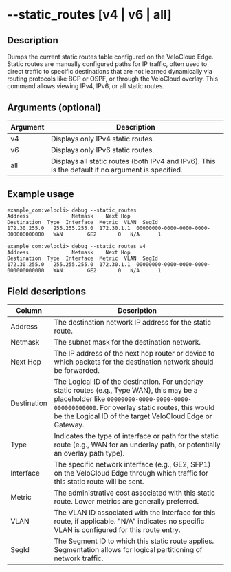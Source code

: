 #	--static_routes [v4 | v6 | all]

##	Description
Dumps the current static routes table configured on the VeloCloud Edge. Static routes are manually configured paths for IP traffic, often used to direct traffic to specific destinations that are not learned dynamically via routing protocols like BGP or OSPF, or through the VeloCloud overlay. This command allows viewing IPv4, IPv6, or all static routes.

##  Arguments (optional)
| Argument | Description |
|---|---|
| v4 | Displays only IPv4 static routes. |
| v6 | Displays only IPv6 static routes. |
| all | Displays all static routes (both IPv4 and IPv6). This is the default if no argument is specified. |

##  Example usage
```
example_com:velocli> debug --static_routes
Address              Netmask    Next Hop                           Destination  Type  Interface  Metric  VLAN  SegId
172.30.255.0   255.255.255.0  172.30.1.1  00000000-0000-0000-0000-000000000000   WAN        GE2       0   N/A      1

example_com:velocli> debug --static_routes v4
Address              Netmask    Next Hop                           Destination  Type  Interface  Metric  VLAN  SegId
172.30.255.0   255.255.255.0  172.30.1.1  00000000-0000-0000-0000-000000000000   WAN        GE2       0   N/A      1
```

##  Field descriptions
| Column | Description |
|---|---|
| Address | The destination network IP address for the static route. |
| Netmask | The subnet mask for the destination network. |
| Next Hop | The IP address of the next hop router or device to which packets for the destination network should be forwarded. |
| Destination | The Logical ID of the destination. For underlay static routes (e.g., Type WAN), this may be a placeholder like `00000000-0000-0000-0000-000000000000`. For overlay static routes, this would be the Logical ID of the target VeloCloud Edge or Gateway. |
| Type | Indicates the type of interface or path for the static route (e.g., WAN for an underlay path, or potentially an overlay path type). |
| Interface | The specific network interface (e.g., GE2, SFP1) on the VeloCloud Edge through which traffic for this static route will be sent. |
| Metric | The administrative cost associated with this static route. Lower metrics are generally preferred. |
| VLAN | The VLAN ID associated with the interface for this route, if applicable. "N/A" indicates no specific VLAN is configured for this route entry. |
| SegId | The Segment ID to which this static route applies. Segmentation allows for logical partitioning of network traffic. |